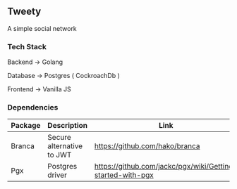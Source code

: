 ## Tweety

A simple social network

### Tech Stack

Backend -> Golang

Database -> Postgres ( CockroachDb )

Frontend -> Vanilla JS

### Dependencies

| Package | Description | Link | Download |
|----------|----------|----------|----------|
| Branca   | Secure alternative to JWT   | https://github.com/hako/branca   | go get -u github.com/hako/branca |
| Pgx   | Postgres driver   | https://github.com/jackc/pgx/wiki/Getting-started-with-pgx   | go get github.com/jackc/pgx/v5 |

